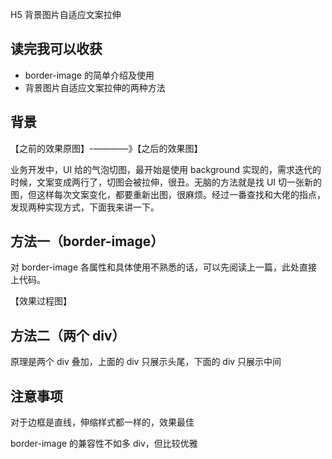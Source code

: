 H5 背景图片自适应文案拉伸

## 读完我可以收获

- border-image 的简单介绍及使用
- 背景图片自适应文案拉伸的两种方法

## 背景

【之前的效果原图】-————》【之后的效果图】

业务开发中，UI 给的气泡切图，最开始是使用 background 实现的，需求迭代的时候，文案变成两行了，切图会被拉伸，很丑。无脑的方法就是找 UI 切一张新的图，但这样每次文案变化，都要重新出图，很麻烦。经过一番查找和大佬的指点，发现两种实现方式，下面我来讲一下。

## 方法一（border-image）

对 border-image 各属性和具体使用不熟悉的话，可以先阅读上一篇，此处直接上代码。

【效果过程图】

## 方法二（两个 div）

原理是两个 div 叠加，上面的 div 只展示头尾，下面的 div 只展示中间

## 注意事项

对于边框是直线，伸缩样式都一样的，效果最佳

border-image 的兼容性不如多 div，但比较优雅




